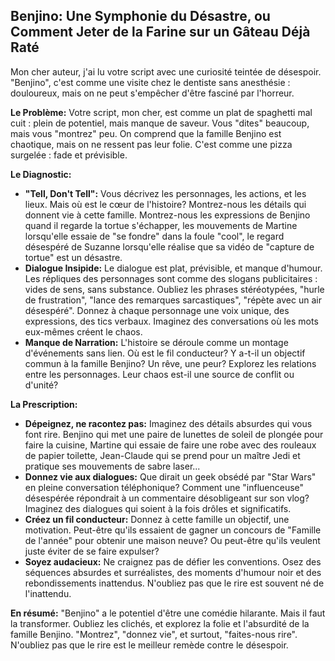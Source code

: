 ## Benjino: Une Symphonie du Désastre, ou Comment Jeter de la Farine sur un Gâteau Déjà Raté

Mon cher auteur, j'ai lu votre script avec une curiosité teintée de désespoir.  "Benjino", c'est comme une visite chez le dentiste sans anesthésie : douloureux, mais on ne peut s'empêcher d'être fasciné par l'horreur.

**Le Problème:** Votre script, mon cher, est comme un plat de spaghetti  mal cuit : plein de potentiel, mais manque de saveur. Vous "dites" beaucoup, mais vous "montrez" peu.  On comprend que la famille Benjino est chaotique, mais on ne ressent pas leur folie.  C'est comme une pizza surgelée : fade et prévisible.

**Le Diagnostic:** 

* **"Tell, Don't Tell":** Vous décrivez les personnages, les actions, et les lieux.  Mais où est le cœur de l'histoire? Montrez-nous les détails qui donnent vie à cette famille.  Montrez-nous les expressions de Benjino quand il regarde la tortue s'échapper, les mouvements de Martine lorsqu'elle essaie de "se fondre" dans la foule "cool", le regard désespéré de Suzanne lorsqu'elle réalise que sa vidéo de "capture de tortue" est un désastre. 
* **Dialogue Insipide:** Le dialogue est plat, prévisible, et manque d'humour.  Les répliques des personnages sont comme des slogans publicitaires : vides de sens, sans substance.  Oubliez les phrases stéréotypées, "hurle de frustration", "lance des remarques sarcastiques", "répète avec un air désespéré".  Donnez à chaque personnage une voix unique, des expressions, des tics verbaux. Imaginez des conversations où les mots eux-mêmes créent le chaos.
* **Manque de Narration:**  L'histoire se déroule comme un montage d'événements sans lien. Où est le fil conducteur?  Y a-t-il un objectif commun à la famille Benjino?  Un rêve, une peur?  Explorez les relations entre les personnages.  Leur chaos est-il une source de conflit ou d'unité? 

**La Prescription:**

* **Dépeignez, ne racontez pas:** Imaginez des détails absurdes qui vous font rire.  Benjino qui met une paire de lunettes de soleil de plongée pour faire la cuisine, Martine qui essaie de faire une robe avec des rouleaux de papier toilette, Jean-Claude qui se prend pour un maître Jedi et pratique ses mouvements de sabre laser...
* **Donnez vie aux dialogues:**  Que dirait un geek obsédé par "Star Wars" en pleine conversation téléphonique?  Comment une "influenceuse" désespérée répondrait à un commentaire désobligeant sur son vlog?  Imaginez des dialogues qui soient à la fois drôles et significatifs. 
* **Créez un fil conducteur:** Donnez à cette famille un objectif, une motivation.  Peut-être qu'ils essaient de gagner un concours de "Famille de l'année" pour obtenir une maison neuve? Ou peut-être qu'ils veulent juste éviter de se faire expulser? 
* **Soyez audacieux:**  Ne craignez pas de défier les conventions.  Osez des séquences absurdes et surréalistes, des moments d'humour noir et des rebondissements inattendus.  N'oubliez pas que le rire est souvent né de l'inattendu. 

**En résumé:**  "Benjino" a le potentiel d'être une comédie hilarante. Mais il faut la transformer.  Oubliez les clichés, et explorez la folie et l'absurdité de la famille Benjino.  "Montrez", "donnez vie", et surtout, "faites-nous rire".  N'oubliez pas que le rire est le meilleur remède contre le désespoir. 
